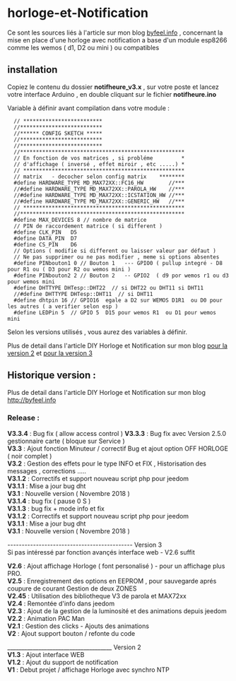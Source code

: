 # horloge-et-Notification
Ce sont les sources liés à l'article sur mon blog [byfeel.info](https://byfeel.info) , concernant la mise en place d'une horloge avec notification a base d'un module esp8266 comme les wemos ( d1, D2 ou mini ) ou compatibles

## installation
Copiez le contenu du dossier __notifheure_v3.x__ ,  sur votre poste et lancez votre interface Arduino , en double cliquant sur le fichier __notifheure.ino__

Variable à définir avant compilation dans votre module :     

      // *************************
      //**************************
      //****** CONFIG SKETCH *****
      //**************************
      //**************************
      //****************************************************
      // En fonction de vos matrices , si probléme         *
      // d'affichage ( inversé , effet miroir , etc .....) *
      // ***************************************************
      // matrix   - decocher selon config matrix    ********     
      #define HARDWARE_TYPE MD_MAX72XX::FC16_HW        //***
      //#define HARDWARE_TYPE MD_MAX72XX::PAROLA_HW    //***
      //#define HARDWARE_TYPE MD_MAX72XX::ICSTATION_HW //***
      //#define HARDWARE_TYPE MD_MAX72XX::GENERIC_HW   //***
      // ***************************************************
      //****************************************************
      #define MAX_DEVICES 8 // nombre de matrice  
      // PIN de raccordement matrice ( si different )
      #define CLK_PIN   D5
      #define DATA_PIN  D7
      #define CS_PIN    D6
      // Options ( modifie si different ou laisser valeur par défaut )
      // Ne pas supprimer ou ne pas modifier , meme si options absentes
      #define PINbouton1 0 // Bouton 1   --- GPIO0 ( pullup integré - D8 pour R1 ou ( D3 pour R2 ou wemos mini )
      #define PINbouton2 2 // Bouton 2   -- GPIO2  ( d9 por wemos r1 ou d3 pour wemos mini
      #define DHTTYPE DHTesp::DHT22  // si DHT22 ou DHT11 si DHT11
      //#define DHTTYPE DHTesp::DHT11  // si DHT11
      #define dhtpin 16 // GPIO16  egale a D2 sur WEMOS D1R1  ou D0 pour les autres ( a verifier selon esp )
      #define LEDPin 5  // GPIO 5  D15 pour wemos R1  ou D1 pour wemos mini


Selon les versions utilisés , vous aurez des variables à définir.

Plus de detail dans l'article DIY Horloge et Notification sur mon blog [pour la version 2](https://byfeel.info/diy-i-notifheure-ou-comment-mettre-en-place-une-horloge-connectee-avec-notification/) et [pour la version 3 ](https://byfeel.info/notifheure-v3-diy/)

## Historique version :


Plus de detail dans l'article DIY Horloge et Notification sur mon blog http://byfeel.info

### Release :
**V3.3.4** : Bug fix ( allow access control )
**V3.3.3** : Bug fix avec Version 2.5.0 gestionnaire carte ( bloque sur Service )     
**V3.3** : Ajout fonction Minuteur / correctif Bug et ajout option OFF HORLOGE ( noir complet )  
**V3.2** : Gestion des effets pour le type INFO et FIX , Historisation des messages , corrections .....  
**V3.1.2** : Correctifs et support nouveau script php pour jeedom  
**V3.1.1** : Mise a jour bug dht    
**V3.1** : Nouvelle version ( Novembre 2018 )  
**V3.1.4** : bug fix ( pause 0 S )  
**V3.1.3** : bug fix + mode info et fix  
**V3.1.2** : Correctifs et support nouveau script php pour jeedom  
**V3.1.1** : Mise a jour bug dht  
**V3.1** : Nouvelle version ( Novembre 2018 )

-------------------------------------------- Version 3  
Si pas intéressé par fonction avançés interface web - V2.6 suffit


**V2.6** : Ajout affichage Horloge ( font personalisé ) - pour un affichage plus PRO.  
**V2.5** : Enregistrement des options en EEPROM , pour sauvegarde aprés coupure de courant
Gestion de deux ZONES  
**V2.45** : Utilisation des bibliotheque V3 de parola et MAX72xx    
**V2.4** : Remontée d'info dans jeedom  
**V2.3** : Ajout de la gestion de la luminosité et des animations depuis jeedom  
**V2.2** : Animation PAC Man  
**V2.1** : Gestion des clicks - Ajouts des animations  
**V2** : Ajout support bouton / refonte du code

_____________________________________ Version 2  
**V1.3** : Ajout interface WEB  
**V1.2** : Ajout du support de notification  
**V1** : Debut projet / affichage Horloge avec synchro NTP
